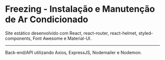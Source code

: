 ﻿# Freezing - Instalação e Manutenção de Ar Condicionado
Site estático desenvolvido com React, react-router, react-helmet, styled-components, Font Awesome e Material-UI.
______________________________________________________________________

Back-end/API utilizando Axios, ExpressJS, Nodemailer e Nodemon.
